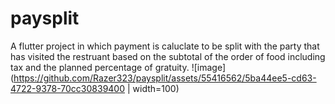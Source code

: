 # paysplit

A flutter project in which payment is caluclate to be split with the party that has visited the restruant based on the subtotal of the order of food including tax and the planned percentage of gratuity.
![image](https://github.com/Razer323/paysplit/assets/55416562/5ba44ee5-cd63-4722-9378-70cc30839400 | width=100)
